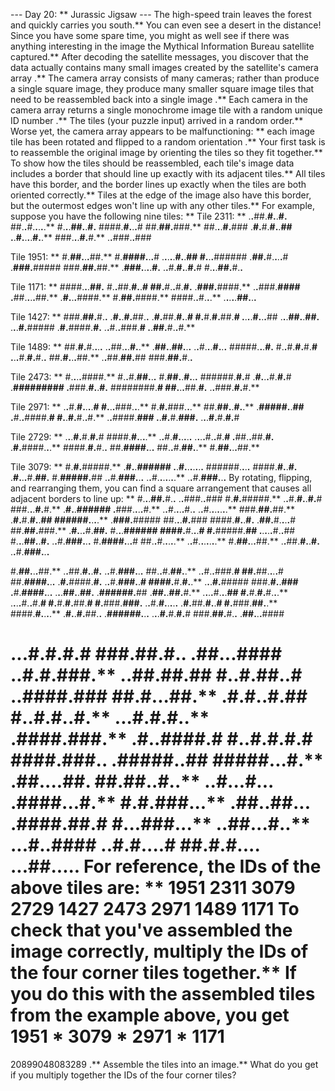 --- Day 20: ** Jurassic Jigsaw ---
The high-speed train leaves the forest and quickly carries you south.** You can even see a desert in the distance! Since you have some spare time, you
might as well
see if there was anything interesting in the image the Mythical Information Bureau satellite captured.**
After decoding the satellite messages, you discover that the data actually contains many small images created by the satellite's
camera array
.** The camera array consists of many cameras; rather than produce a single square image, they produce many smaller square image
tiles
that need to be
reassembled back into a single image
.**
Each camera in the camera array returns a single monochrome
image tile
with a random unique
ID number
.**  The tiles (your puzzle input) arrived in a random order.**
Worse yet, the camera array appears to be malfunctioning: ** each image tile has been
rotated and flipped to a random orientation
.** Your first task is to reassemble the original image by orienting the tiles so they fit together.**
To show how the tiles should be reassembled, each tile's image data includes a border that should line up exactly with its adjacent tiles.** All tiles have this border, and the border lines up exactly when the tiles are both oriented correctly.** Tiles at the edge of the image also have this border, but the outermost edges won't line up with any other tiles.**
For example, suppose you have the following nine tiles: **
Tile 2311: **
.**.**##.**#.**.**#.**
##.**.**#.**.**.**.**.**
#.**.**.**##.**.**#.**
####.**#.**.**.**#
##.**##.**###.**
##.**.**.**#.**###
.**#.**#.**#.**.**##
.**.**#.**.**.**.**#.**.**
###.**.**.**#.**#.**
.**.**###.**.**###

Tile 1951: **
#.**##.**.**.**##.**
#.**####.**.**.**#
.**.**.**.**.**#.**.**##
#.**.**.**######
.**##.**#.**.**.**.**#
.**###.**#####
###.**##.**##.**
.**###.**.**.**.**#.**
.**.**#.**#.**.**#.**#
#.**.**.**##.**#.**.**

Tile 1171: **
####.**.**.**##.**
#.**.**##.**#.**.**#
##.**#.**.**#.**#.**
.**###.**####.**
.**.**###.**####
.**##.**.**.**.**##.**
.**#.**.**.**####.**
#.**##.**####.**
####.**.**#.**.**.**
.**.**.**.**.**##.**.**.**

Tile 1427: **
###.**##.**#.**.**
.**#.**.**#.**##.**.**
.**#.**##.**#.**.**#
#.**#.**#.**##.**#
.**.**.**.**#.**.**.**##
.**.**.**##.**.**##.**
.**.**.**#.**#####
.**#.**####.**#.**
.**.**#.**.**###.**#
.**.**##.**#.**.**#.**

Tile 1489: **
##.**#.**#.**.**.**.**
.**.**##.**.**.**#.**.**
.**##.**.**##.**.**.**
.**.**#.**.**.**#.**.**.**
#####.**.**.**#.**
#.**.**#.**#.**#.**#
.**.**.**#.**#.**#.**.**
##.**#.**.**.**##.**
.**.**##.**##.**##
###.**##.**#.**.**

Tile 2473: **
#.**.**.**.**####.**
#.**.**#.**##.**.**.**
#.**##.**.**#.**.**.**
######.**#.**#
.**#.**.**.**#.**#.**#
.**#########
.**###.**#.**.**#.**
########.**#
##.**.**.**##.**#.**
.**.**###.**#.**#.**

Tile 2971: **
.**.**#.**#.**.**.**.**#
#.**.**.**###.**.**.**
#.**#.**###.**.**.**
##.**##.**.**#.**.**
.**#####.**.**##
.**#.**.**####.**#
#.**.**#.**#.**.**#.**
.**.**####.**###
.**.**#.**#.**###.**
.**.**.**#.**#.**#.**#

Tile 2729: **
.**.**.**#.**#.**#.**#
####.**#.**.**.**.**
.**.**#.**#.**.**.**.**.**
.**.**.**.**#.**.**#.**#
.**##.**.**##.**#.**
.**#.**####.**.**.**
####.**#.**#.**.**
##.**####.**.**.**
##.**.**#.**##.**.**
#.**##.**.**.**##.**

Tile 3079: **
#.**#.**#####.**
.**#.**.**######
.**.**#.**.**.**.**.**.**.**
######.**.**.**.**
####.**#.**.**#.**
.**#.**.**.**#.**##.**
#.**#####.**##
.**.**#.**###.**.**.**
.**.**#.**.**.**.**.**.**.**
.**.**#.**###.**.**.**
By rotating, flipping, and rearranging them, you can find a square arrangement that causes all adjacent borders to line up: **
#.**.**.**##.**#.**.** .**.**###.**.**### #.**#.**#####.**
.**.**#.**#.**.**#.**# ###.**.**.**#.**#.** .**#.**.**######
.**###.**.**.**.**#.** .**.**#.**.**.**.**#.**.** .**.**#.**.**.**.**.**.**.**
###.**##.**##.** .**#.**#.**#.**.**## ######.**.**.**.**
.**###.**##### ##.**.**.**#.**### ####.**#.**.**#.**
.**##.**#.**.**.**.**# ##.**##.**###.** .**#.**.**.**#.**##.**
#.**.**.**###### ####.**#.**.**.**# #.**#####.**##
.**.**.**.**.**#.**.**## #.**.**.**##.**.**#.** .**.**#.**###.**.**.**
#.**####.**.**.**# ##.**.**#.**.**.**.**.** .**.**#.**.**.**.**.**.**.**
#.**##.**.**.**##.** .**.**##.**#.**.**#.** .**.**#.**###.**.**.**

#.**##.**.**.**##.** .**.**##.**#.**.**#.** .**.**#.**###.**.**.**
##.**.**#.**##.**.** .**.**#.**.**###.**# ##.**##.**.**.**.**#
##.**####.**.**.** .**#.**####.**#.** .**.**#.**###.**.**#
####.**#.**#.**.** .**.**.**#.**##### ###.**#.**.**###
.**#.**####.**.**.** .**.**.**##.**.**##.** .**######.**##
.**##.**.**##.**#.** .**.**.**.**#.**.**.**## #.**#.**#.**#.**.**.**
.**.**.**.**#.**.**#.**# #.**#.**#.**##.**# #.**###.**###.**
.**.**#.**#.**.**.**.**.** .**#.**##.**#.**.**# #.**###.**##.**.**
####.**#.**.**.**.** .**#.**.**#.**##.**.** .**######.**.**.**
.**.**.**#.**#.**#.**# ###.**##.**#.**.** .**##.**.**.**####

.**.**.**#.**#.**#.**# ###.**##.**#.**.** .**##.**.**.**####
.**.**#.**#.**###.** .**.**##.**##.**## #.**.**#.**##.**.**#
.**.**####.**### ##.**#.**.**.**##.** .**#.**#.**.**#.**##
#.**.**#.**#.**.**#.** .**.**.**#.**#.**#.**.** .**####.**###.**
.**#.**.**####.**# #.**.**#.**#.**#.**# ####.**###.**.**
.**#####.**.**## #####.**.**.**#.** .**##.**.**.**.**##.**
##.**##.**.**#.**.** .**.**#.**.**.**#.**.**.** .**####.**.**.**#.**
#.**#.**###.**.**.** .**##.**.**##.**.**.** .**####.**##.**#
#.**.**.**###.**.**.** .**.**##.**.**.**#.**.** .**.**.**#.**.**####
.**.**#.**#.**.**.**.**# ##.**#.**#.**.**.**.** .**.**.**##.**.**.**.**.**
For reference, the IDs of the above tiles are: **
1951
2311
3079
2729    1427    2473
2971
1489
1171
To check that you've assembled the image correctly, multiply the IDs of the four corner tiles together.** If you do this with the assembled tiles from the example above, you get
1951 * 3079 * 2971 * 1171
=
20899048083289
.**
Assemble the tiles into an image.**
What do you get if you multiply together the IDs of the four corner tiles?